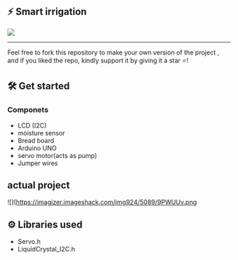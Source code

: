 
## ⚡ Smart irrigation

![](https://imagizer.imageshack.com/img923/51/4GG0Ap.png)

---
Feel free to fork this repository to make your own version of the project , and if you liked the repo, kindly support it by giving it a star ⭐!

## 🛠 Get started

### Componets 
  - LCD (I2C)
  - moisture sensor 
  - Bread board
  - Arduino UNO
  - servo motor(acts as pump)
  - Jumper wires

## actual project

![](https://imagizer.imageshack.com/img924/5089/9PWUUv.png

## ⚙ Libraries used

- Servo.h
- LiquidCrystal_I2C.h

